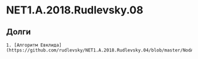 # NET1.A.2018.Rudlevsky.08

## Долги

	1. [Алгоритм Евклида](https://github.com/rudlevsky/NET1.A.2018.Rudlevsky.04/blob/master/NodAlgorithms/NodAlgorithms/NodSearcher.cs)